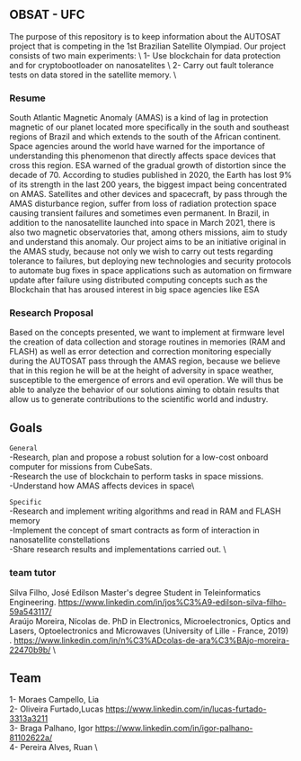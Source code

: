 ## OBSAT - UFC 

The purpose of this repository is to keep information about the AUTOSAT project that is competing in the 1st Brazilian Satellite Olympiad. Our project consists of two main experiments: \ 
1- Use blockchain for data protection and for cryptobootloader on nanosatelites  \ 
2- Carry out fault tolerance tests on data stored in the satellite memory.  \



### Resume
South Atlantic Magnetic Anomaly (AMAS) is a kind of lag in protection magnetic of our planet located more specifically in the south and southeast regions of Brazil
and which extends to the south of the African continent. Space agencies around the world have warned for the importance of understanding this phenomenon that directly affects space devices that
cross this region. ESA warned of the gradual growth of distortion since the decade of 70. According to studies published in 2020, the Earth has lost 9% of its strength in the last 200 years,
the biggest impact being concentrated on AMAS. Satellites and other devices and spacecraft, by pass through the AMAS disturbance region, suffer from loss of radiation protection
space causing transient failures and sometimes even permanent. In Brazil, in addition to the nanosatellite launched into space in March 2021, there is also two magnetic observatories that, among others
missions, aim to study and understand this anomaly. Our project aims to be an initiative original in the AMAS study, because not only we wish to carry out tests regarding tolerance to failures, but deploying new technologies and
security protocols to automate bug fixes in space applications such as automation on firmware update after failure using distributed computing concepts such as the Blockchain that has aroused interest in
big space agencies like ESA

### Research Proposal
Based on the concepts presented, we want to implement at firmware level the creation of data collection and storage routines in memories (RAM and FLASH) as well as
error detection and correction monitoring especially during the AUTOSAT pass through the AMAS region, because we believe that in this region he will be at the height of adversity in space weather, susceptible to the emergence of errors and evil
operation. We will thus be able to analyze the behavior of our solutions aiming to obtain results that allow us to generate contributions to the
scientific world and industry.

## Goals
`General`  \
-Research, plan and propose a robust solution for a low-cost onboard computer for missions from CubeSats. \
-Research the use of blockchain to perform tasks in space missions.\
-Understand how AMAS affects devices in space\

`Specific`  \
-Research and implement writing algorithms and read in RAM and FLASH memory \
-Implement the concept of smart contracts as form of interaction in nanosatellite constellations \
-Share research results and implementations carried out. \



### team tutor
Silva Filho, José Edilson Master's degree Student in Teleinformatics Engineering. https://www.linkedin.com/in/jos%C3%A9-edilson-silva-filho-59a543117/ \
Araújo Moreira, Nícolas de. PhD in Electronics, Microelectronics, Optics and Lasers, Optoelectronics and Microwaves (University of Lille - France, 2019) . https://www.linkedin.com/in/n%C3%ADcolas-de-ara%C3%BAjo-moreira-22470b9b/ \

## Team

1- Moraes Campello, Lia  \
2- Oliveira Furtado,Lucas   https://www.linkedin.com/in/lucas-furtado-3313a3211 \
3- Braga Palhano, Igor  https://www.linkedin.com/in/igor-palhano-81102622a/ \
4- Pereira Alves, Ruan \



